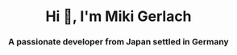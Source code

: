 <h1 align="center">Hi 👋, I'm Miki Gerlach</h1>
<h3 align="center">A passionate developer from Japan settled in Germany</h3>
